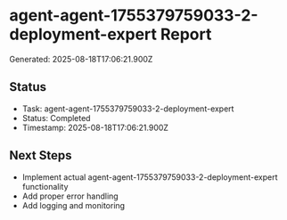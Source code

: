 # agent-agent-1755379759033-2-deployment-expert Report

Generated: 2025-08-18T17:06:21.900Z

## Status
- Task: agent-agent-1755379759033-2-deployment-expert
- Status: Completed
- Timestamp: 2025-08-18T17:06:21.900Z

## Next Steps
- Implement actual agent-agent-1755379759033-2-deployment-expert functionality
- Add proper error handling
- Add logging and monitoring
